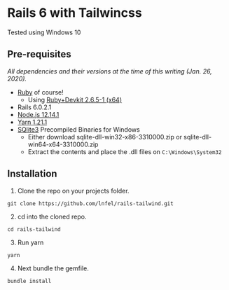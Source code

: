 # Rails 6 with Tailwincss

Tested using Windows 10

## Pre-requisites

_All dependencies and their versions at the time of this writing (Jan. 26, 2020)._

* [Ruby](https://rubyinstaller.org/downloads/) of course!
	- Using [Ruby+Devkit 2.6.5-1 (x64)](https://github.com/oneclick/rubyinstaller2/releases/download/RubyInstaller-2.6.5-1/rubyinstaller-devkit-2.6.5-1-x64.exe)
* Rails 6.0.2.1
* [Node.js 12.14.1](https://nodejs.org/en/download/)
* [Yarn 1.21.1](https://legacy.yarnpkg.com/lang/en/docs/install/#windows-stable)
* [SQlite3](https://www.sqlite.org/download.html) Precompiled Binaries for Windows
	- Either download sqlite-dll-win32-x86-3310000.zip or sqlite-dll-win64-x64-3310000.zip
	- Extract the contents and place the .dll files on `C:\Windows\System32`

## Installation

1. Clone the repo on your projects folder.

```git
git clone https://github.com/lnfel/rails-tailwind.git
```

2. cd into the cloned repo.

```console
cd rails-tailwind
```

3. Run yarn

```console
yarn
```

4. Next bundle the gemfile.

```console
bundle install
```